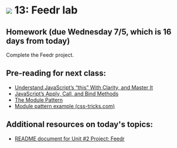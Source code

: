 # ![](https://ga-dash.s3.amazonaws.com/production/assets/logo-9f88ae6c9c3871690e33280fcf557f33.png) 13: Feedr lab

## Homework (due Wednesday 7/5, which is 16 days from today)

Complete the Feedr project. 

## Pre-reading for next class:
<!--
- [JavaScript Prototype in Plain Language](http://javascriptissexy.com/javascript-prototype-in-plain-detailed-language/)
- [Prototypal Inheritance in JavaScript](http://javascript.crockford.com/prototypal.html)
- [Understand JavaScript’s “this” With Clarity, and Master It](http://javascriptissexy.com/understand-javascripts-this-with-clarity-and-master-it/)
- [JavaScript’s Apply, Call, and Bind Methods](http://javascriptissexy.com/javascript-apply-call-and-bind-methods-are-essential-for-javascript-professionals/)
-->
- [Understand JavaScript’s “this” With Clarity, and Master It](http://javascriptissexy.com/understand-javascripts-this-with-clarity-and-master-it/)
- [JavaScript’s Apply, Call, and Bind Methods](http://javascriptissexy.com/javascript-apply-call-and-bind-methods-are-essential-for-javascript-professionals/)
- [The Module Pattern](https://addyosmani.com/resources/essentialjsdesignpatterns/book/)
- [Module pattern example (css-tricks.com)](https://css-tricks.com/how-do-you-structure-javascript-the-module-pattern-edition/)

## Additional resources on today's topics:

- [README document for Unit #2 Project: Feedr](https://github.com/svodnik/JS-Unit-2-Project-Starter-Code)